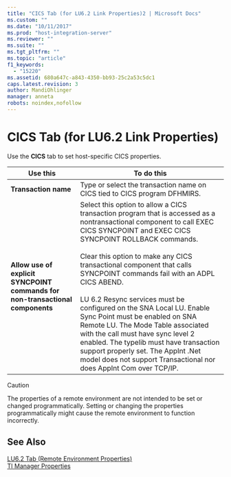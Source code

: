 ```yaml
---
title: "CICS Tab (for LU6.2 Link Properties)2 | Microsoft Docs"
ms.custom: ""
ms.date: "10/11/2017"
ms.prod: "host-integration-server"
ms.reviewer: ""
ms.suite: ""
ms.tgt_pltfrm: ""
ms.topic: "article"
f1_keywords: 
  - "15220"
ms.assetid: 680a647c-a843-4350-bb93-25c2a53c5dc1
caps.latest.revision: 3
author: MandiOhlinger
manager: anneta
robots: noindex,nofollow
---
```

# CICS Tab (for LU6.2 Link Properties)
Use the **CICS** tab to set host-specific CICS properties.  
  
|Use this|To do this|  
|--------------|----------------|  
|**Transaction name**|Type or select the transaction name on CICS tied to CICS program DFHMIRS.|  
|**Allow use of explicit SYNCPOINT commands for non-transactional components**|Select this option to allow a CICS transaction program that is accessed as a nontransactional component to call EXEC CICS SYNCPOINT and EXEC CICS SYNCPOINT ROLLBACK commands.<br /><br /> Clear this option to make any CICS transactional component that calls SYNCPOINT commands fail with an ADPL CICS ABEND.<br /><br /> LU 6.2 Resync services must be configured on the SNA Local LU. Enable Sync Point must be enabled on SNA Remote LU. The Mode Table associated with the call must have sync level 2 enabled. The typelib must have transaction support properly set. The AppInt .Net model does not support Transactional nor does AppInt Com over TCP/IP.|  
  
> [!CAUTION]
>  The properties of a remote environment are not intended to be set or changed programmatically. Setting or changing the properties programmatically might cause the remote environment to function incorrectly.  
  
## See Also  
 [LU6.2 Tab (Remote Environment Properties)](../core/lu6-2-tab-remote-environment-properties.md)   
 [TI Manager Properties](../core/ti-manager-properties.md)